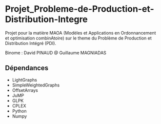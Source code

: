 # Projet_Probleme-de-Production-et-Distribution-Integre
Projet pour la matière MAOA (Modèles et Applications en Ordonnancement et optimisation combinAtoire) sur le theme du Problème de Production et Distribution Intégré (PDI).

Binome : David PINAUD @ Guillaume MAGNIADAS


## Dépendances

- LightGraphs
- SimpleWeightedGraphs
- OffsetArrays
- JuMP
- GLPK
- CPLEX
- Python
- Numpy